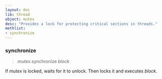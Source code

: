 ```yaml
---
layout: doc
lib: thread
object: mutex 
desc: "Provides a lock for protecting critical sections in threads."
methlist:
- synchronize
---
```


### synchronize
>_mutex_.synchronize _block_

If _mutex_ is locked, waits for it to unlock. Then locks it and executes _block_.
